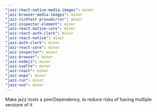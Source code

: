 ```yaml
---
"jazz-react-native-media-images": minor
"jazz-browser-media-images": minor
"jazz-richtext-prosemirror": minor
"jazz-inspector-element": minor
"jazz-react-native-core": minor
"jazz-react-auth-clerk": minor
"jazz-react-native": minor
"jazz-auth-clerk": minor
"jazz-react-core": minor
"jazz-inspector": minor
"jazz-browser": minor
"jazz-nodejs": minor
"jazz-svelte": minor
"jazz-react": minor
"jazz-expo": minor
"jazz-run": minor
"jazz-vue": minor
---
```


Make jazz-tools a peerDependency, to reduce risks of having multiple versions of it
